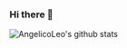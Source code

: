 ### Hi there 👋

![AngelicoLeo's github stats](https://github-readme-stats.vercel.app/api?username=AngelicoLeo&hide=contribs,prs)


<!--
**AngelicoLeo/AngelicoLeo** is a ✨ _special_ ✨ repository because its `README.md` (this file) appears on your GitHub profile.

Here are some ideas to get you started:

- 🔭 I’m currently working on ...
- 🌱 I’m currently learning ...
- 👯 I’m looking to collaborate on ...
- 🤔 I’m looking for help with ...
- 💬 Ask me about ...
- 📫 How to reach me: ...
- 😄 Pronouns: ...
- ⚡ Fun fact: ...
-->
